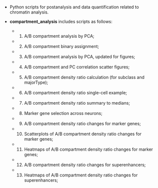 

- Python scripts for postanalysis and data quantification related to chromatin analysis.


 - **compartment_analysis** includes scripts as follows:

   - 1. A/B compartment analysis by PCA;

   - 2. A/B compartment binary assignment;

   - 3. A/B compartment analysis by PCA, updated for figures;

   - 4. A/B compartment and PC correlation scatter figures;

   - 5. A/B compartment density ratio calculation (for subclass and majorType);

   - 6. A/B compartment density ratio single-cell example;

   - 7. A/B compartment density ratio summary to medians;

   - 8. Marker gene selection across neurons;

   - 9. A/B compartment density ratio changes for marker genes;

   - 10. Scatterplots of A/B compartment density ratio changes for marker genes;

   - 11. Heatmaps of A/B compartment density ratio changes for marker genes;

   - 12. A/B compartment density ratio changes for superenhancers;

   - 13. Heatmaps of A/B compartment density ratio changes for superenhancers;




